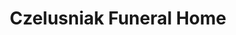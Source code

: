 ---
title: "Czelusniak Funeral Home"
url: /northampton/czelusniak-funeral-home/
shop: funeral directors
---